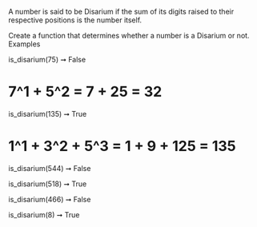 A number is said to be Disarium if the sum of its digits raised to their respective positions is the number itself.

Create a function that determines whether a number is a Disarium or not.
Examples

is_disarium(75) ➞ False
# 7^1 + 5^2 = 7 + 25 = 32

is_disarium(135) ➞ True
# 1^1 + 3^2 + 5^3 = 1 + 9 + 125 = 135

is_disarium(544) ➞ False

is_disarium(518) ➞ True

is_disarium(466) ➞ False

is_disarium(8) ➞ True